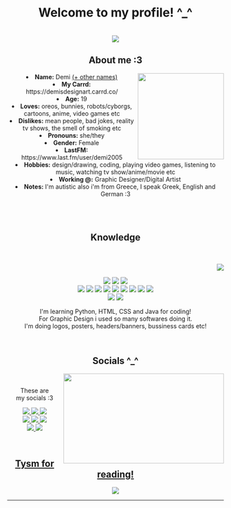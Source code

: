 <body>
  <center>
<h1 align="center"> Welcome to my profile! ^_^ </h1>
<br>
<div align="center">
   <img src="https://steamuserimages-a.akamaihd.net/ugc/35243779582936202/A4C964AA9DD69A66E5B7CF5DD6CB0922B756E6F4/?imw=5000&imh=5000&ima=fit&impolicy=Letterbox&imcolor=%23000000&letterbox=false"  />
  
</div>
    <div align="center">
<!-- <img src="https://i.imgur.com/jx17oHT.gif"> -->
      </div>
<div>
<h2 align="center"> About me :3 </h2>
  <div align="center">
<img src="https://images-wixmp-ed30a86b8c4ca887773594c2.wixmp.com/f/ddc68049-a06e-42e3-a34d-e70995eb7388/dfmi48b-555f2e41-20ff-4eb3-b8db-0f99482fd434.png?token=eyJ0eXAiOiJKV1QiLCJhbGciOiJIUzI1NiJ9.eyJzdWIiOiJ1cm46YXBwOjdlMGQxODg5ODIyNjQzNzNhNWYwZDQxNWVhMGQyNmUwIiwiaXNzIjoidXJuOmFwcDo3ZTBkMTg4OTgyMjY0MzczYTVmMGQ0MTVlYTBkMjZlMCIsIm9iaiI6W1t7InBhdGgiOiJcL2ZcL2RkYzY4MDQ5LWEwNmUtNDJlMy1hMzRkLWU3MDk5NWViNzM4OFwvZGZtaTQ4Yi01NTVmMmU0MS0yMGZmLTRlYjMtYjhkYi0wZjk5NDgyZmQ0MzQucG5nIn1dXSwiYXVkIjpbInVybjpzZXJ2aWNlOmZpbGUuZG93bmxvYWQiXX0.HahcrrprbK2bysca9yZN3uaxiqzzGotGhUmEre3mP10" weight="200" height="200" align="right">
  </div>
<li>
 <b>Name:</b> Demi <a href="https://en.pronouns.page/@cyberdemi">(+ other names)</a></li>
<li>
<b>My Carrd:</b> https://demisdesignart.carrd.co/
</li>
<li>
<b>Age:</b> 19
<li>
<b>Loves:</b> oreos, bunnies, robots/cyborgs, cartoons, anime, video games etc
</li>
<li>
<b>Dislikes:</b> mean people, bad jokes, reality tv shows, the smell of smoking etc
</li>
<li>
<b>Pronouns:</b> she/they
<li>
<b>Gender:</b> Female
</li>
<li>
<b>LastFM:</b> https://www.last.fm/user/demi2005
</li>
<li>
<b>Hobbies:</b> design/drawing, coding, playing video games, listening to music, watching tv show/anime/movie etc
</li>
<li>
<b>Working @:</b> Graphic Designer/Digital Artist
</li>
<li>
<b>Notes:</b> I'm autistic also i'm from Greece, I speak Greek, English and German :3
</li>
<br><br><br>
</div>
<div>
<h2 align="center">            Knowledge </h2>
 <br>
<p>
  <div align="center">
<img src="https://i.pinimg.com/originals/8a/8c/79/8a8c792dc3726ee8538994a477e6f566.gif" align="right">
  </div>
</div>
<div>
  <br>
<p align="center"><img src="https://img.shields.io/badge/Python-3776AB?style=for-the-badge&logo=python&logoColor=white"/> <img src="https://img.shields.io/badge/HTML-239120?style=for-the-badge&logo=html5&logoColor=white"/> <img src="https://img.shields.io/badge/CSS-239120?&style=for-the-badge&logo=css3&logoColor=white"/><br>
 <img src="https://img.shields.io/badge/Java-ED8B00?style=for-the-badge&logo=openjdk&logoColor=white"/> <a href="https://www.behance.net/demisdesignart" target="_blank"><img src="https://img.shields.io/badge/Behance-0054F7?style=for-the-badge&logo=behance&logoColor=white"/></a> <img src="https://img.shields.io/badge/Adobe%20Photoshop-31A8FF?style=for-the-badge&logo=Adobe%20Photoshop&logoColor=black"/>
 <img src="https://img.shields.io/badge/Adobe%20Illustrator-FF9A00?style=for-the-badge&logo=adobe%20illustrator&logoColor=white"/> <img src="https://img.shields.io/badge/Arduino-00979D?style=for-the-badge&logo=Arduino&logoColor=white"/> <img src="https://img.shields.io/badge/Raspberry%20Pi-A22846?style=for-the-badge&logo=Raspberry%20Pi&logoColor=white"/> <img src="https://img.shields.io/badge/Wordpress-21759B?style=for-the-badge&logo=wordpress&logoColor=white"/> <img src="https://img.shields.io/badge/Arduino_IDE-00979D?style=for-the-badge&logo=arduino&logoColor=white"/> <img src="https://img.shields.io/badge/Notepad++-90E59A.svg?style=for-the-badge&logo=notepad%2B%2B&logoColor=black"/>
<br>  <img src="https://img.shields.io/badge/PyCharm-000000.svg?&style=for-the-badge&logo=PyCharm&logoColor=white"/> <img src="https://img.shields.io/badge/Canva-%2300C4CC.svg?&style=for-the-badge&logo=Canva&logoColor=white"/>
  
  I'm learning Python, HTML, CSS and Java for coding! <br>
  For Graphic Design i used so many softwares doing it. <br>
  I'm doing logos, posters, headers/banners, bussiness cards etc!
</p>
<br>
<h2 align="center">           Socials ^_^</h2>
  <div align="center">
<img src="https://64.media.tumblr.com/81fb58a383beca75c7f253c3a42587e7/79ce0d0436db421a-fd/s540x810/1f390e536a4fd900b8974e6e89733e7ff65e1247.gif" align="right" width="373.5px" height="208.5px">
  </div>
<br>
<p align="center">These are <br>
my socials :3</p>
<p align="center">
    <a href="https://www.instagram.com/demisdesignart" target="_blank">
        <img src="https://img.shields.io/badge/Instagram-E4405F?style=for-the-badge&logo=instagram&logoColor=white" />
    </a> 
    <a href="https://x.com/demisdesignart" target="_blank">
        <img src="https://img.shields.io/badge/Twitter-1DA1F2?style=for-the-badge&logo=twitter&logoColor=white" />
    </a>
    <a href="https://demisdesignart.tumblr.com/" target="_blank">
        <img src="https://img.shields.io/badge/Tumblr-%2336465D.svg?&style=for-the-badge&logo=Tumblr&logoColor=white" />
      <br>
    </a>
    <a href="https://discord.gg/gDT5CHkMyd" target="_blank">
        <img src="https://img.shields.io/badge/Discord-7289DA?style=for-the-badge&logo=discord&logoColor=white" />
    </a>
  <a href="https://gr.pinterest.com/demilovesoreocookies/" target="_blank">
        <img src="https://img.shields.io/badge/Pinterest-%23E60023.svg?&style=for-the-badge&logo=Pinterest&logoColor=white" />
  </a>
  <a href="https://codepen.io/demiscoding" target="_blank">
        <img src="https://img.shields.io/badge/Codepen-000000?style=for-the-badge&logo=codepen&logoColor=white" />
    <br>
  </a>
    <a href="https://open.spotify.com/user/9hdv6wwqwtplz62sq3hy48l1n" target="_blank">
        <img src="https://img.shields.io/badge/Spotify-1ED760?&style=for-the-badge&logo=spotify&logoColor=white" />
  </a>
  <a href="https://soundcloud.com/av0spcrrm2ih" target="_blank">
        <img src="https://img.shields.io/badge/SoundCloud-FF3300?style=for-the-badge&logo=soundcloud&logoColor=white" />
</p>

</div>
<br>
<div>
<h2 align="center">Tysm for reading!</h2>
<div align="center">
<img src="https://gifdb.com/images/high/cinnamoroll-498-x-264-gif-i05370158dexim8t.gif">
</div>
<hr>
</div>
</div>
    </center>
</body>
